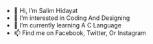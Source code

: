 - 👋 Hi, I’m Salim Hidayat
- 👀 I’m interested in Coding And Designing
- 🌱 I’m currently learning A C Language
- 📫 Find me on Facebook, Twitter, Or Instagram

<!---
SalimHT/SalimHT is a ✨ special ✨ repository because its `README.md` (this file) appears on your GitHub profile.
You can click the Preview link to take a look at your changes.
--->
